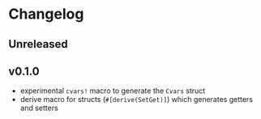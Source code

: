 # Changelog

## Unreleased

## v0.1.0

- experimental `cvars!` macro to generate the `Cvars` struct
- derive macro for structs (`#[derive(SetGet)]`) which generates getters and setters
